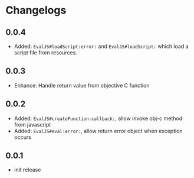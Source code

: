 # Changelogs

## 0.0.4

- Added: ```EvalJS#loadScript:error:``` and ```EvalJS#loadScript:``` which load a script file from resources.

## 0.0.3

- Enhance: Handle return value from objective C function

## 0.0.2

- Added: ```EvalJS#createFunction:callback:```, allow invoke obj-c method from javascript
- Added: ```EvalJS#eval:error:```, allow return error object when exception occurs

## 0.0.1

- init release